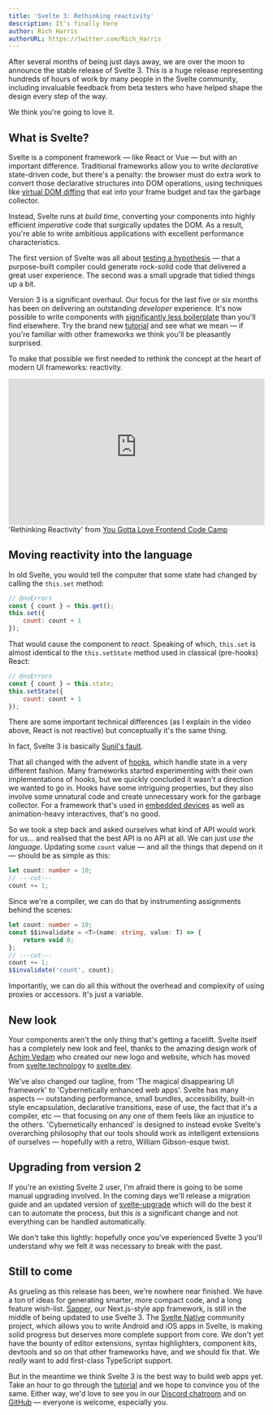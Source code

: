 ```yaml
---
title: 'Svelte 3: Rethinking reactivity'
description: It's finally here
author: Rich Harris
authorURL: https://twitter.com/Rich_Harris
---
```


After several months of being just days away, we are over the moon to announce the stable release of Svelte 3. This is a huge release representing hundreds of hours of work by many people in the Svelte community, including invaluable feedback from beta testers who have helped shape the design every step of the way.

We think you're going to love it.

## What is Svelte?

Svelte is a component framework — like React or Vue — but with an important difference. Traditional frameworks allow you to write _declarative_ state-driven code, but there's a penalty: the browser must do extra work to convert those declarative structures into DOM operations, using techniques like [virtual DOM diffing](/blog/virtual-dom-is-pure-overhead) that eat into your frame budget and tax the garbage collector.

Instead, Svelte runs at _build time_, converting your components into highly efficient _imperative_ code that surgically updates the DOM. As a result, you're able to write ambitious applications with excellent performance characteristics.

The first version of Svelte was all about [testing a hypothesis](/blog/frameworks-without-the-framework) — that a purpose-built compiler could generate rock-solid code that delivered a great user experience. The second was a small upgrade that tidied things up a bit.

Version 3 is a significant overhaul. Our focus for the last five or six months has been on delivering an outstanding _developer_ experience. It's now possible to write components with [significantly less boilerplate](/blog/write-less-code) than you'll find elsewhere. Try the brand new [tutorial](/tutorial) and see what we mean — if you're familiar with other frameworks we think you'll be pleasantly surprised.

To make that possible we first needed to rethink the concept at the heart of modern UI frameworks: reactivity.

<div class="max">
<figure style="max-width: 960px; margin: 0 auto">
<div style="height: 0; padding: 0 0 57.1% 0; position: relative; margin: 0 auto;">
	<iframe style="position: absolute; width: 100%; height: 100%; left: 0; top: 0; margin: 0;" src="https://www.youtube-nocookie.com/embed/AdNJ3fydeao" frameborder="0" allow="accelerometer; autoplay; encrypted-media; gyroscope; picture-in-picture" allowfullscreen></iframe>
</div>

<figcaption>'Rethinking Reactivity' from <a href="https://www.israel.yglfconf.com/">You Gotta Love Frontend Code Camp</a></figcaption>
</figure>
</div>

## Moving reactivity into the language

In old Svelte, you would tell the computer that some state had changed by calling the `this.set` method:

```js
// @noErrors
const { count } = this.get();
this.set({
	count: count + 1
});
```

That would cause the component to _react_. Speaking of which, `this.set` is almost identical to the `this.setState` method used in classical (pre-hooks) React:

```js
// @noErrors
const { count } = this.state;
this.setState({
	count: count + 1
});
```

There are some important technical differences (as I explain in the video above, React is not reactive) but conceptually it's the same thing.

<aside>
	<p>In fact, Svelte 3 is basically <a href="https://twitter.com/threepointone/status/1057179801109311488">Sunil's fault</a>.</p>
</aside>

That all changed with the advent of [hooks](https://reactjs.org/docs/hooks-intro.html), which handle state in a very different fashion. Many frameworks started experimenting with their own implementations of hooks, but we quickly concluded it wasn't a direction we wanted to go in. Hooks have some intriguing properties, but they also involve some unnatural code and create unnecessary work for the garbage collector. For a framework that's used in [embedded devices](https://mobile.twitter.com/sveltejs/status/1088500539640418304) as well as animation-heavy interactives, that's no good.

So we took a step back and asked ourselves what kind of API would work for us... and realised that the best API is no API at all. We can just _use the language_. Updating some `count` value — and all the things that depend on it — should be as simple as this:

```ts
let count: number = 10;
// ---cut---
count += 1;
```

Since we're a compiler, we can do that by instrumenting assignments behind the scenes:

```ts
let count: number = 10;
const $$invalidate = <T>(name: string, value: T) => {
	return void 0;
};
// ---cut---
count += 1;
$$invalidate('count', count);
```

Importantly, we can do all this without the overhead and complexity of using proxies or accessors. It's just a variable.

## New look

Your components aren't the only thing that's getting a facelift. Svelte itself has a completely new look and feel, thanks to the amazing design work of [Achim Vedam](https://vedam.de/) who created our new logo and website, which has moved from [svelte.technology](https://svelte.technology) to [svelte.dev](https://svelte.dev).

We've also changed our tagline, from 'The magical disappearing UI framework' to 'Cybernetically enhanced web apps'. Svelte has many aspects — outstanding performance, small bundles, accessibility, built-in style encapsulation, declarative transitions, ease of use, the fact that it's a compiler, etc — that focusing on any one of them feels like an injustice to the others. 'Cybernetically enhanced' is designed to instead evoke Svelte's overarching philosophy that our tools should work as intelligent extensions of ourselves — hopefully with a retro, William Gibson-esque twist.

## Upgrading from version 2

If you're an existing Svelte 2 user, I'm afraid there is going to be some manual upgrading involved. In the coming days we'll release a migration guide and an updated version of [svelte-upgrade](https://github.com/sveltejs/svelte-upgrade) which will do the best it can to automate the process, but this _is_ a significant change and not everything can be handled automatically.

We don't take this lightly: hopefully once you've experienced Svelte 3 you'll understand why we felt it was necessary to break with the past.

## Still to come

As grueling as this release has been, we're nowhere near finished. We have a ton of ideas for generating smarter, more compact code, and a long feature wish-list. [Sapper](https://sapper.svelte.dev), our Next.js-style app framework, is still in the middle of being updated to use Svelte 3. The [Svelte Native](https://svelte-native.technology/) community project, which allows you to write Android and iOS apps in Svelte, is making solid progress but deserves more complete support from core. We don't yet have the bounty of editor extensions, syntax highlighters, component kits, devtools and so on that other frameworks have, and we should fix that. We _really_ want to add first-class TypeScript support.

But in the meantime we think Svelte 3 is the best way to build web apps yet. Take an hour to go through the [tutorial](/tutorial) and we hope to convince you of the same. Either way, we'd love to see you in our [Discord chatroom](https://svelte.dev/chat) and on [GitHub](https://github.com/sveltejs/svelte) — everyone is welcome, especially you.
